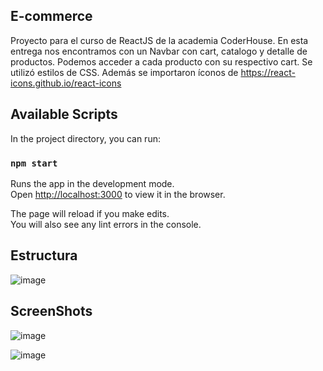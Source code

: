 ## E-commerce

Proyecto para el curso de ReactJS de la academia CoderHouse. En esta entrega nos encontramos con un Navbar con cart, catalogo y detalle de productos. Podemos acceder a cada producto con su respectivo cart. Se utilizó estilos de CSS. Además se importaron íconos de https://react-icons.github.io/react-icons

## Available Scripts

In the project directory, you can run:

### `npm start`

Runs the app in the development mode.\
Open [http://localhost:3000](http://localhost:3000) to view it in the browser.

The page will reload if you make edits.\
You will also see any lint errors in the console.



## Estructura


![image](https://user-images.githubusercontent.com/73263498/126237693-9641d5df-92d9-493c-a94a-b0aa37b95cc9.png)


## ScreenShots


![image](https://user-images.githubusercontent.com/73263498/126237768-a35cd458-ca68-4115-a56c-927e77bfc994.png)


![image](https://user-images.githubusercontent.com/73263498/126237812-d07f4fd7-c93a-49a2-8c59-21e1278b4494.png)


